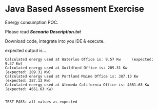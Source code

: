 # Java Based Assessment Exercise

Energy consumption POC. 

Please read ***Scenario Description.txt***

Download code, integrate into you IDE & execute.

expected output is...
```
Calculated energy used at Waterloo Office is: 9.57 Kw     (expected: 9.57 Kw)
Calculated energy used at Guildford Office is: 209.31 Kw     (expected: 209.31 Kw)
Calculated energy used at Portland Maine Office is: 387.13 Kw     (expected: 387.13 Kw)
Calculated energy used at Alemeda California Office is: 4651.63 Kw     (expected: 4651.63 Kw)


TEST PASS: all values as expected
```

